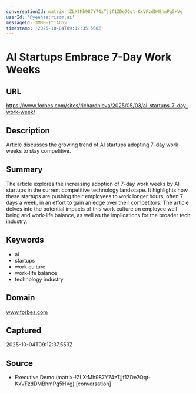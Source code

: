 ```yaml
---
conversationId: matrix-!ZLXtMh987Y74zTjjf1ZDe7Qqt-KxVFzdDMBhmPg5HVg
userId: '@yeehaa:rizom.ai'
messageId: 3M8B-1t1ACGv
timestamp: '2025-10-04T09:12:35.560Z'
---
```

# AI Startups Embrace 7-Day Work Weeks

## URL
https://www.forbes.com/sites/richardnieva/2025/05/03/ai-startups-7-day-work-week/

## Description
Article discusses the growing trend of AI startups adopting 7-day work weeks to stay competitive.

## Summary
The article explores the increasing adoption of 7-day work weeks by AI startups in the current competitive technology landscape. It highlights how these startups are pushing their employees to work longer hours, often 7 days a week, in an effort to gain an edge over their competitors. The article delves into the potential impacts of this work culture on employee well-being and work-life balance, as well as the implications for the broader tech industry.

## Keywords

- ai
- startups
- work culture
- work-life balance
- technology industry

## Domain
www.forbes.com

## Captured
2025-10-04T09:12:37.553Z

## Source

- Executive Demo (matrix-!ZLXtMh987Y74zTjjf1ZDe7Qqt-KxVFzdDMBhmPg5HVg) [conversation]
